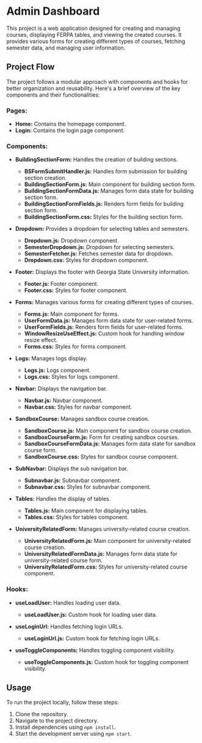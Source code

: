 # Admin Dashboard

This project is a web application designed for creating and managing courses, displaying FERPA tables, and viewing the created courses. It provides various forms for creating different types of courses, fetching semester data, and managing user information.

## Project Flow

The project follows a modular approach with components and hooks for better organization and reusability. Here's a brief overview of the key components and their functionalities:

### Pages:

- **Home:** Contains the homepage component.
- **Login:** Contains the login page component.

### Components:

- **BuildingSectionForm:** Handles the creation of building sections.
  - **BSFormSubmitHandler.js:** Handles form submission for building section creation.
  - **BuildingSectionForm.js:** Main component for building section form.
  - **BuildingSectionFormData.js:** Manages form data state for building section form.
  - **BuildingSectionFormFields.js:** Renders form fields for building section form.
  - **BuildingSectionForm.css:** Styles for the building section form.

- **Dropdown:** Provides a dropdown for selecting tables and semesters.
  - **Dropdown.js:** Dropdown component.
  - **SemesterDropdown.js:** Dropdown for selecting semesters.
  - **SemesterFetcher.js:** Fetches semester data for dropdown.
  - **Dropdown.css:** Styles for dropdown component.

- **Footer:** Displays the footer with Georgia State University information.
  - **Footer.js:** Footer component.
  - **Footer.css:** Styles for footer component.

- **Forms:** Manages various forms for creating different types of courses.
  - **Forms.js:** Main component for forms.
  - **UserFormData.js:** Manages form data state for user-related forms.
  - **UserFormFields.js:** Renders form fields for user-related forms.
  - **WindowResizeUseEffect.js:** Custom hook for handling window resize effect.
  - **Forms.css:** Styles for forms component.

- **Logs:** Manages logs display.
  - **Logs.js:** Logs component.
  - **Logs.css:** Styles for logs component.

- **Navbar:** Displays the navigation bar.
  - **Navbar.js:** Navbar component.
  - **Navbar.css:** Styles for navbar component.

- **SandboxCourse:** Manages sandbox course creation.
  - **SandboxCourse.js:** Main component for sandbox course creation.
  - **SandboxCourseForm.js:** Form for creating sandbox courses.
  - **SandboxCourseFormData.js:** Manages form data state for sandbox course form.
  - **SandboxCourse.css:** Styles for sandbox course component.

- **SubNavbar:** Displays the sub navigation bar.
  - **Subnavbar.js:** Subnavbar component.
  - **Subnavbar.css:** Styles for subnavbar component.

- **Tables:** Handles the display of tables.
  - **Tables.js:** Main component for displaying tables.
  - **Tables.css:** Styles for tables component.

- **UniversityRelatedForm:** Manages university-related course creation.
  - **UniversityRelatedForm.js:** Main component for university-related course creation.
  - **UniversityRelatedFormData.js:** Manages form data state for university-related course form.
  - **UniversityRelatedForm.css:** Styles for university-related course component.

### Hooks:

- **useLoadUser:** Handles loading user data.
  - **useLoadUser.js:** Custom hook for loading user data.

- **useLoginUrl:** Handles fetching login URLs.
  - **useLoginUrl.js:** Custom hook for fetching login URLs.

- **useToggleComponents:** Handles toggling component visibility.
  - **useToggleComponents.js:** Custom hook for toggling component visibility.

## Usage

To run the project locally, follow these steps:

1. Clone the repository.
2. Navigate to the project directory.
3. Install dependencies using `npm install`.
4. Start the development server using `npm start`.

